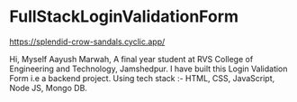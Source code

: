 # FullStackLoginValidationForm
https://splendid-crow-sandals.cyclic.app/

Hi, Myself Aayush Marwah, A final year student at RVS College of Engineering and Technology, Jamshedpur. I have built this Login Validation Form i.e a backend project. Using tech stack :- HTML, CSS, JavaScript, Node JS, Mongo DB.
